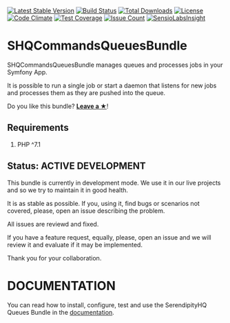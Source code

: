 [![Latest Stable Version](https://poser.pugx.org/serendipity_hq/commands-queues-bundle/v/stable)](https://packagist.org/packages/serendipity_hq/commands-queues-bundle)
[![Build Status](https://travis-ci.org/Aerendir/bundle-commands_queues.svg?branch=master)](https://travis-ci.org/Aerendir/bundle-commands-queues)
[![Total Downloads](https://poser.pugx.org/serendipity_hq/commands-queues-bundle/downloads)](https://packagist.org/packages/serendipity_hq/commands-queues-bundle)
[![License](https://poser.pugx.org/serendipity_hq/commands-queues-bundle/license)](https://packagist.org/packages/serendipity_hq/commands-queues-bundle)
[![Code Climate](https://codeclimate.com/github/Aerendir/bundle-commands-queues/badges/gpa.svg)](https://codeclimate.com/github/Aerendir/bundle-commands-queues)
[![Test Coverage](https://codeclimate.com/github/Aerendir/bundle-commands-queues/badges/coverage.svg)](https://codeclimate.com/github/Aerendir/bundle-commands-queues/coverage)
[![Issue Count](https://codeclimate.com/github/Aerendir/bundle-commands-queues/badges/issue_count.svg)](https://codeclimate.com/github/Aerendir/bundle-commands-queues)
[![SensioLabsInsight](https://insight.sensiolabs.com/projects/2a1bcd2f-f241-4969-96e4-10ead299d57b/mini.png)](https://insight.sensiolabs.com/projects/2a1bcd2f-f241-4969-96e4-10ead299d57b)

# SHQCommandsQueuesBundle

SHQCommandsQueuesBundle manages queues and processes jobs in your Symfony App.

It is possible to run a single job or start a daemon that listens for new jobs and processes them as they are pushed into the queue.

Do you like this bundle? [**Leave a &#9733;**](#js-repo-pjax-container)!

Requirements
------------

1. PHP ^7.1

Status: ACTIVE DEVELOPMENT
--------------------------

This bundle is currently in development mode. We use it in our live projects and so we try to maintain it in good health.

It is as stable as possible. If you, using it, find bugs or scenarios not covered, please, open an issue describing the problem.

All issues are reviewd and fixed.

If you have a feature request, equally, please, open an issue and we will review it and evaluate if it may be implemented.

Thank you for your collaboration.

DOCUMENTATION
=============

You can read how to install, configure, test and use the SerendipityHQ Queues Bundle in the [documentation](docs/00-Index.md).
